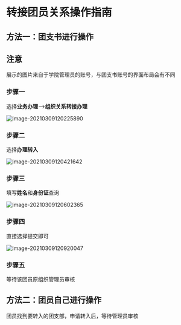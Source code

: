 # 转接团员关系操作指南

## 方法一：团支书进行操作

## 注意

展示的图片来自于学院管理员的账号，与团支书账号的界面布局会有不同

### 步骤一

选择**业务办理**-->**组织关系转接办理**

![image-20210309120225890](C:%5CUsers%5CBencyq%5CAppData%5CRoaming%5CTypora%5Ctypora-user-images%5Cimage-20210309120225890.png)

### 步骤二

选择**办理转入**

![image-20210309120421642](C:%5CUsers%5CBencyq%5CAppData%5CRoaming%5CTypora%5Ctypora-user-images%5Cimage-20210309120421642.png)

### 步骤三

填写**姓名**和**身份证**查询

![image-20210309120602365](C:%5CUsers%5CBencyq%5CAppData%5CRoaming%5CTypora%5Ctypora-user-images%5Cimage-20210309120602365.png)

### 步骤四

直接选择提交即可

![image-20210309120920047](C:%5CUsers%5CBencyq%5CAppData%5CRoaming%5CTypora%5Ctypora-user-images%5Cimage-20210309120920047.png)

### 步骤五

等待该团员原组织管理员审核

## 方法二：团员自己进行操作

团员找到要转入的团支部，申请转入后，等待管理员审核